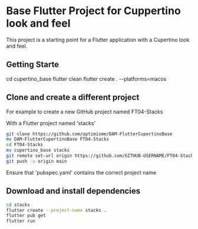 # Base Flutter Project for Cuppertino look and feel

This project is a starting point for a Flutter application with a Cupertino look and feel.

## Getting Starte

cd cupertino_base
flutter clean
flutter create . --platforms=macos

## Clone and create a different project

For example to create a new GitHub project named FT04-Stacks

With a Flutter project named 'stacks'

``` bash
git clone https://github.com/optimisme/DAM-FlutterCupertinoBase
mv DAM-FlutterCupertinoBase FT04-Stacks
cd FT04-Stacks
mv cupertino_base stacks
git remote set-url origin https://github.com/GITHUB-USERNAME/FT04-Stacks.git
git push -u origin main

```

Ensure that 'pubspec.yaml' contains the correct project name

## Download and install dependencies

``` bash
cd stacks
flutter create --project-name stacks .
flutter pub get
flutter run
```